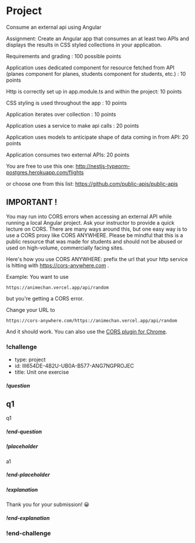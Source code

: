 # Project
Consume an external api using Angular 
 
Assignment: 
Create an Angular app that consumes an at least two APIs and displays the results in  CSS styled collections in your application. 

Requirements and grading : 100 possible points

Application uses dedicated component for resource fetched from API (planes component for planes, students component for students, etc.) : 10 points

Http is correctly set up in app.module.ts and within the project: 10 points

CSS styling is used throughout the app : 10 points

Application iterates over collection : 10 points 

Application uses a service to make api calls : 20 points

Application uses models to anticipate shape of data coming in from API: 20 points 

Application consumes two external APIs: 20 points 





You are free to use this one: 
http://nestjs-typeorm-postgres.herokuapp.com/flights

or choose one from this list: 
https://github.com/public-apis/public-apis 

## IMPORTANT ! 
You may run into CORS errors when accessing an external API while running a local Angular project. Ask your instructor to provide a quick lecture on CORS.  There are many ways around this, but one easy way is to use a CORS proxy like CORS ANYWHERE. Please be mindful that this is a public resource that was made for students and should not be abused or used on high-volume, commercially facing sites. 

Here's how you use CORS ANYWHERE: prefix the url that your http service is hitting with https://cors-anywhere.com . 

Example: You want to use 
```
https://animechan.vercel.app/api/random
```
but you're getting a CORS error. 

Change your URL to 

```
https://cors-anywhere.com/https://animechan.vercel.app/api/random
```

And it should work. You can also use the [CORS plugin for Chrome](https://chrome.google.com/webstore/detail/allow-cors-access-control/lhobafahddgcelffkeicbaginigeejlf?hl=en). 

### !challenge
* type: project
* id: III654DE-4B2U-UB0A-B577-ANG7NGPROJEC
* title: Unit one exercise


##### !question
## q1
q1
##### !end-question

##### !placeholder
a1
##### !end-placeholder

##### !explanation
Thank you for your submission! 😀
##### !end-explanation
### !end-challenge
